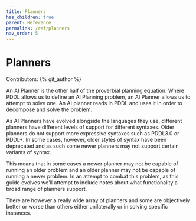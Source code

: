 ```yaml
---
title: Planners
has_children: true
parent: Reference
permalink: /ref/planners
nav_order: 5
---
```


# Planners

Contributors: {% git_author %}

An AI Planner is the other half of the proverbial planning equation. Where PDDL allows us to define an AI Planning problem, an AI Planner allows us to attempt to solve one. An AI planner reads in PDDL and uses it in order to decompose and solve the problem.

As AI Planners have evolved alongside the languages they use, different planners have different levels of support for different syntaxes. Older planners do not support more expressive syntaxes such as PDDL3.0 or PDDL+. In some cases, however, older styles of syntax have been deprecated and as such some newer planners may not support certain variants of syntax. 

This means that in some cases a newer planner may not be capable of running an older problem and an older planner may not be capable of running a newer problem. In an attempt to combat this problem, as this guide evolves we'll attempt to include notes about what functionality a broad range of planners support.

There are however a really wide array of planners and some are objectively better or worse than others either unilaterally or in solving specific instances. 

